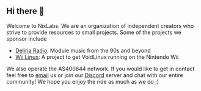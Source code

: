 ## Hi there 👋
Welcome to NixLabs. We are an organization of independent creators who strive to provide resources to small projects. Some of the projects we sponsor include

- [Deliria Radio](https://deliria.live): Module music from the 90s and beyond
- [Wii Linux](https://wii-linux.org): A project to get VoidLinux running on the Nintendo Wii


We also operate the AS400644 network. If you would like to get in contact feel free to [email](mailto:hello@nixlabs.dev) us or join our [Discord](https://discord.gg/zBJyr5PhxQ) server and chat with our entire community! We hope you enjoy the ride as much as we do ;)
